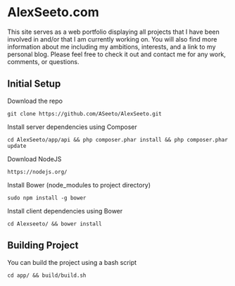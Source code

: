 # AlexSeeto.com

This site serves as a web portfolio displaying all projects that I have been involved in and/or that I am currently working on. You will also find more information about me including my ambitions, interests, and a link to my personal blog. Please feel free to check it out and contact me for any work, comments, or questions.

## Initial Setup

Download the repo  
```
git clone https://github.com/ASeeto/AlexSeeto.git
```

Install server dependencies using Composer  
```
cd AlexSeeto/app/api && php composer.phar install && php composer.phar update
```

Download NodeJS  
```
https://nodejs.org/
```

Install Bower (node_modules to project directory)
```
sudo npm install -g bower
```

Install client dependencies using Bower 
```
cd Alexseeto/ && bower install
```

## Building Project
You can build the project using a bash script  
```
cd app/ && build/build.sh
```
